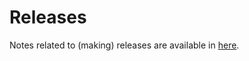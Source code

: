 # Releases

Notes related to (making) releases are available in [here](CONTRIBUTING#release-checklist).

